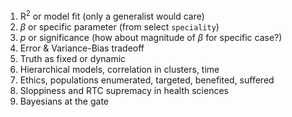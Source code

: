 1. $\text{R}^2$ or model fit (only a generalist would care)
2. $\beta$ or specific parameter (from select `speciality`)
3. $p$ or significance (how about magnitude of $\beta$ for specific case?)
4. Error & Variance-Bias tradeoff
5. Truth as fixed or dynamic
6. Hierarchical models, correlation in clusters, time
7. Ethics, populations enumerated, targeted, benefited, suffered
8. Sloppiness and RTC supremacy in health sciences
9. Bayesians at the gate
